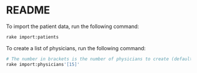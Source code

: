 # README

To import the patient data, run the following command:

```bash
rake import:patients
```

To create a list of physicians, run the following command:

```bash
# The number in brackets is the number of physicians to create (default is 30)
rake import:physicians'[15]'
```

